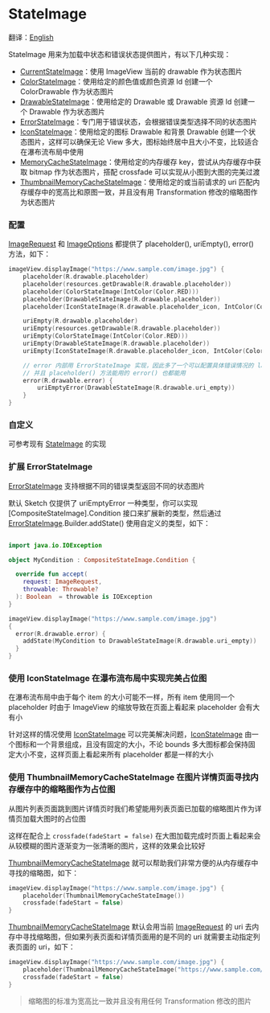 # StateImage

翻译：[English](state_image.md)

StateImage 用来为加载中状态和错误状态提供图片，有以下几种实现：

* [CurrentStateImage]：使用 ImageView 当前的 drawable 作为状态图片
* [ColorStateImage]：使用给定的颜色值或颜色资源 Id 创建一个 ColorDrawable 作为状态图片
* [DrawableStateImage]：使用给定的 Drawable 或 Drawable 资源 Id 创建一个 Drawable 作为状态图片
* [ErrorStateImage]：专门用于错误状态，会根据错误类型选择不同的状态图片
* [IconStateImage]：使用给定的图标 Drawable 和背景 Drawable 创建一个状态图片，这样可以确保无论 View
  多大，图标始终居中且大小不变，比较适合在瀑布流布局中使用
* [MemoryCacheStateImage]：使用给定的内存缓存 key，尝试从内存缓存中获取 bitmap
  作为状态图片，搭配 crossfade 可以实现从小图到大图的完美过渡
* [ThumbnailMemoryCacheStateImage]：使用给定的或当前请求的 uri 匹配内存缓存中的宽高比和原图一致，并且没有用
  Transformation 修改的缩略图作为状态图片

### 配置

[ImageRequest] 和 [ImageOptions] 都提供了 placeholder(), uriEmpty(), error() 方法，如下：

```kotlin
imageView.displayImage("https://www.sample.com/image.jpg") {
    placeholder(R.drawable.placeholder)
    placeholder(resources.getDrawable(R.drawable.placeholder))
    placeholder(ColorStateImage(IntColor(Color.RED)))
    placeholder(DrawableStateImage(R.drawable.placeholder))
    placeholder(IconStateImage(R.drawable.placeholder_icon, IntColor(Color.GRAY)))

    uriEmpty(R.drawable.placeholder)
    uriEmpty(resources.getDrawable(R.drawable.placeholder))
    uriEmpty(ColorStateImage(IntColor(Color.RED)))
    uriEmpty(DrawableStateImage(R.drawable.placeholder))
    uriEmpty(IconStateImage(R.drawable.placeholder_icon, IntColor(Color.GRAY)))

    // error 内部用 ErrorStateImage 实现，因此多了一个可以配置具体错误情况的 lambda 函数
    // 并且 placeholder() 方法能用的 error() 也都能用
    error(R.drawable.error) {
        uriEmptyError(DrawableStateImage(R.drawable.uri_empty))
    }
}
```

### 自定义

可参考现有 [StateImage] 的实现

### 扩展 ErrorStateImage

[ErrorStateImage] 支持根据不同的错误类型返回不同的状态图片

默认 Sketch 仅提供了 uriEmptyError 一种类型，你可以实现 [CompositeStateImage].Condition
接口来扩展新的类型，然后通过
[ErrorStateImage].Builder.addState() 使用自定义的类型，如下：

```kotlin

import java.io.IOException

object MyCondition : CompositeStateImage.Condition {

  override fun accept(
    request: ImageRequest,
    throwable: Throwable?
  ): Boolean  = throwable is IOException
}

imageView.displayImage("https://www.sample.com/image.jpg")
{
  error(R.drawable.error) {
    addState(MyCondition to DrawableStateImage(R.drawable.uri_empty))
  }
}
```

### 使用 IconStateImage 在瀑布流布局中实现完美占位图

在瀑布流布局中由于每个 item 的大小可能不一样，所有 item 使用同一个 placeholder 时由于 ImageView
的缩放导致在页面上看起来 placeholder 会有大有小

针对这样的情况使用 [IconStateImage] 可以完美解决问题，[IconStateImage] 由一个图标和一个背景组成，且没有固定的大小，不论
bounds
多大图标都会保持固定大小不变，这样页面上看起来所有 placeholder 都是一样的大小

### 使用 ThumbnailMemoryCacheStateImage 在图片详情页面寻找内存缓存中的缩略图作为占位图

从图片列表页面跳到图片详情页时我们希望能用列表页面已加载的缩略图片作为详情页加载大图时的占位图

这样在配合上 `crossfade(fadeStart = false)` 在大图加载完成时页面上看起来会从较模糊的图片逐渐变为一张清晰的图片，这样的效果会比较好

[ThumbnailMemoryCacheStateImage] 就可以帮助我们非常方便的从内存缓存中寻找的缩略图，如下：

```kotlin
imageView.displayImage("https://www.sample.com/image.jpg") {
    placeholder(ThumbnailMemoryCacheStateImage())
    crossfade(fadeStart = false)
}
```

[ThumbnailMemoryCacheStateImage] 默认会用当前 [ImageRequest] 的 uri 去内存中寻找缩略图，但如果列表页面和详情页面用的是不同的
uri
就需要主动指定列表页面的 uri，如下：

```kotlin
imageView.displayImage("https://www.sample.com/image.jpg") {
    placeholder(ThumbnailMemoryCacheStateImage("https://www.sample.com/image.jpg?widht=300"))
    crossfade(fadeStart = false)
}
```

> 缩略图的标准为宽高比一致并且没有用任何 Transformation 修改的图片

[StateImage]: ../../sketch-core/src/main/kotlin/com/github/panpf/sketch/stateimage/StateImage.kt

[ColorStateImage]: ../../sketch-core/src/main/kotlin/com/github/panpf/sketch/stateimage/ColorStateImage.kt

[DrawableStateImage]: ../../sketch-core/src/main/kotlin/com/github/panpf/sketch/stateimage/DrawableStateImage.kt

[ErrorStateImage]: ../../sketch-core/src/main/kotlin/com/github/panpf/sketch/stateimage/ErrorStateImage.kt

[CompositeStateImage.]: ../../sketch-core/src/main/kotlin/com/github/panpf/sketch/stateimage/internal/CompositeStateImage.kt

[IconStateImage]: ../../sketch-core/src/main/kotlin/com/github/panpf/sketch/stateimage/IconStateImage.kt

[MemoryCacheStateImage]: ../../sketch-core/src/main/kotlin/com/github/panpf/sketch/stateimage/MemoryCacheStateImage.kt

[ThumbnailMemoryCacheStateImage]: ../../sketch-core/src/main/kotlin/com/github/panpf/sketch/stateimage/ThumbnailMemoryCacheStateImage.kt

[ImageRequest]: ../../sketch-core/src/main/kotlin/com/github/panpf/sketch/request/ImageRequest.kt

[ImageOptions]: ../../sketch-core/src/main/kotlin/com/github/panpf/sketch/request/ImageOptions.kt

[CurrentStateImage]: ../../sketch-core/src/main/kotlin/com/github/panpf/sketch/stateimage/CurrentStateImage.kt